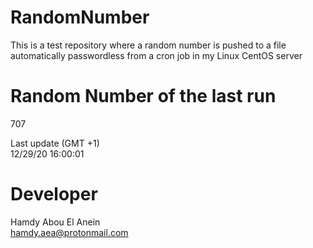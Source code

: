 # RandomNumber    
This is a test repository where a random number is pushed to a file automatically passwordless from a cron job in my Linux CentOS server    
# Random Number of the last run   
707
      
Last update (GMT +1)    
12/29/20 16:00:01
# Developer    
Hamdy Abou El Anein   
hamdy.aea@protonmail.com

